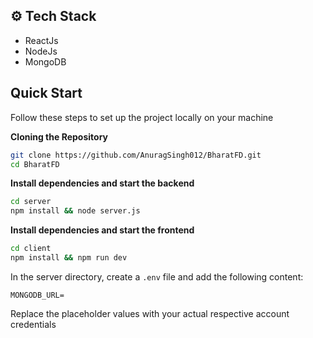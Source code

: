 ## <a name="tech-stack">⚙️ Tech Stack</a>
- ReactJs
- NodeJs
- MongoDB

## <a name="quick-start">Quick Start</a>

Follow these steps to set up the project locally on your machine

**Cloning the Repository**

```bash
git clone https://github.com/AnuragSingh012/BharatFD.git
cd BharatFD
```

**Install dependencies and start the backend**

```bash
cd server
npm install && node server.js
```

**Install dependencies and start the frontend**

```bash
cd client
npm install && npm run dev
```

In the server directory, create a `.env` file and add the following content:

```env
MONGODB_URL=
```

Replace the placeholder values with your actual respective account credentials
